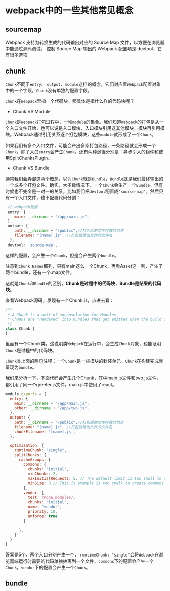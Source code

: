 # webpack中的一些其他常见概念

## sourcemap
Webpack 支持为转换生成的代码输出对应的 Source Map 文件，以方便在浏览器中能通过源码调试。 控制 Source Map 输出的 Webpack 配置项是 devtool，它有很多选项

## chunk

`Chunk`不同于`entry`、 `output`、`module`这样的概念，它们对应着`Webpack`配置对象中的一个字段，`Chunk`没有单独的配置字段。

`Chunk`在`Webpack`里指一个代码块，那具体是指什么样的代码块呢？

- Chunk VS Module

`Chunk`是`Webpack`打包过程中，一堆`module`的集合。我们知道`Webpack`的打包是从一个入口文件开始，也可以说是入口模块，入口模块引用这其他模块，模块再引用模块。Webpack通过引用关系逐个打包模块，这些`module`就形成了一个`Chunk`。

如果我们有多个入口文件，可能会产出多条打包路径，一条路径就会形成一个`Chunk`。除了入口`entry`会产生`Chunk`，还有两种途径分别是：异步引入的组件和使用SplitChunksPlugin。

- Chunk VS Bundle

通常我们会弄混这两个概念，以为`Chunk`就是`Bundle`，`Bundle`就是我们最终输出的一个或多个打包文件。确实，大多数情况下，一个`Chunk`会生产一个`Bundle`。但有时候也不完全是一对一的关系，比如我们把`devtool`配置成`'source-map'`。然后只有一个入口文件，也不配置代码分割：
```js
 // webpack配置
 entry: {
    main: __dirname + "/app/main.js",
 },
 output: {
    path: __dirname + "/public",//打包后的文件存放的地方
    filename: "[name].js", //打包后输出文件的文件名
  },
 devtool: 'source-map',
```
这样的配置，会产生一个`Chunk`，但是会产生两个`bundle`。

注意到`Chunk Names`那列，只有main这么一个Chunk，再看Asset这一列，产生了两个bundle，还有一个.map文件。

这就是`Chunk`和`Bundle`的区别，**Chunk是过程中的代码块**，**Bundle是结果的代码块**。

查看Webpack源码，发现有一个Chunk.js，点进去看：
```js
/**
 * A Chunk is a unit of encapsulation for Modules.
 * Chunks are "rendered" into bundles that get emitted when the build completes.
 */
class Chunk {
}
```
里面有一个Chunk类，这说明类`Webpack`在运行中，会生成`Chunk`对象，也能证明`Chunk`是过程中的代码块。

`Chunk`类上面的两句注释：一个`Chunk`是一些模块的封装单元。`Chunk`在构建完成就呈现为`bundle`。

我们来分析一下，下面代码会产生几个Chunk，其中main.js文件和two.js文件，都引用了同一个greeter.js文件。main.js中使用了react。
```js
module.exports = {
  entry: {
    main: __dirname + "/app/main.js",
    other: __dirname + "/app/two.js",
  },
  output: {
    path: __dirname + "/public",//打包后的文件存放的地方
    filename: "[name].js", //打包后输出文件的文件名
    chunkFilename: '[name].js',
  },

  optimization: {
    runtimeChunk: "single",
    splitChunks: {
      cacheGroups: {
        commons: {
          chunks: "initial",
          minChunks: 2,
          maxInitialRequests: 5, // The default limit is too small to showcase the effect
          minSize: 0 // This is example is too small to create commons chunks
        },
        vendor: {
          test: /node_modules/,
          chunks: "initial",
          name: "vendor",
          priority: 10,
          enforce: true
        }

      },
    }
  }
}
```
答案是5个，两个入口分别产生一个， `runtimeChunk: "single"`会将`Webpack`在浏览器端运行时需要的代码单独抽离到一个文件，`commons`下的配置会产生一个`Chunk`，`vendor`下的配置会产生一个`Chunk`。

## bundle